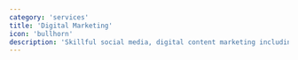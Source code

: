 ```yaml
---
category: 'services'
title: 'Digital Marketing'
icon: 'bullhorn'
description: 'Skillful social media, digital content marketing including email and video. Solid understanding of search engine optimization and design-based thinking. Portfolio available upon request.'
---
```

